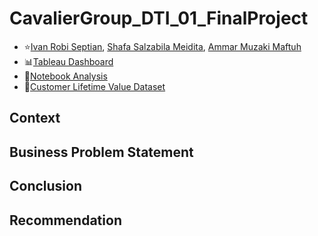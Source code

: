 # CavalierGroup_DTI_01_FinalProject
- ⭐[Ivan Robi Septian](https://github.com/Ivan-R-Septian), [Shafa Salzabila Meidita](https://github.com/shafameidita), [Ammar Muzaki Maftuh](https://github.com/Zacky182)
- 📊[Tableau Dashboard]()
- 📓[Notebook Analysis](https://link-to-notebook)
- 🔖[Customer Lifetime Value Dataset](https://www.kaggle.com/ranja7/vehicle-insurance-customer-data)

## Context

## Business Problem Statement

## Conclusion

## Recommendation
